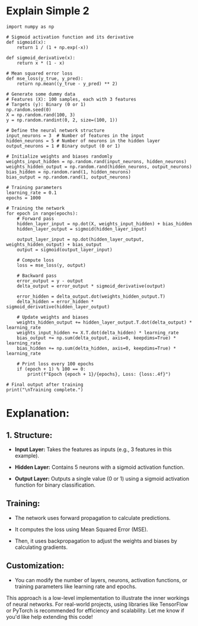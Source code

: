 # Explain Simple 2 

```
import numpy as np

# Sigmoid activation function and its derivative
def sigmoid(x):
    return 1 / (1 + np.exp(-x))

def sigmoid_derivative(x):
    return x * (1 - x)

# Mean squared error loss
def mse_loss(y_true, y_pred):
    return np.mean((y_true - y_pred) ** 2)

# Generate some dummy data
# Features (X): 100 samples, each with 3 features
# Targets (y): Binary (0 or 1)
np.random.seed(0)
X = np.random.rand(100, 3)
y = np.random.randint(0, 2, size=(100, 1))

# Define the neural network structure
input_neurons = 3  # Number of features in the input
hidden_neurons = 5 # Number of neurons in the hidden layer
output_neurons = 1 # Binary output (0 or 1)

# Initialize weights and biases randomly
weights_input_hidden = np.random.rand(input_neurons, hidden_neurons)
weights_hidden_output = np.random.rand(hidden_neurons, output_neurons)
bias_hidden = np.random.rand(1, hidden_neurons)
bias_output = np.random.rand(1, output_neurons)

# Training parameters
learning_rate = 0.1
epochs = 1000

# Training the network
for epoch in range(epochs):
    # Forward pass
    hidden_layer_input = np.dot(X, weights_input_hidden) + bias_hidden
    hidden_layer_output = sigmoid(hidden_layer_input)
    
    output_layer_input = np.dot(hidden_layer_output, weights_hidden_output) + bias_output
    output = sigmoid(output_layer_input)
    
    # Compute loss
    loss = mse_loss(y, output)
    
    # Backward pass
    error_output = y - output
    delta_output = error_output * sigmoid_derivative(output)
    
    error_hidden = delta_output.dot(weights_hidden_output.T)
    delta_hidden = error_hidden * sigmoid_derivative(hidden_layer_output)
    
    # Update weights and biases
    weights_hidden_output += hidden_layer_output.T.dot(delta_output) * learning_rate
    weights_input_hidden += X.T.dot(delta_hidden) * learning_rate
    bias_output += np.sum(delta_output, axis=0, keepdims=True) * learning_rate
    bias_hidden += np.sum(delta_hidden, axis=0, keepdims=True) * learning_rate

    # Print loss every 100 epochs
    if (epoch + 1) % 100 == 0:
        print(f"Epoch {epoch + 1}/{epochs}, Loss: {loss:.4f}")

# Final output after training
print("\nTraining complete.")

```

# Explanation:
## 1. Structure:

* **Input Layer:** Takes the features as inputs (e.g., 3 features in this example).

* **Hidden Layer:** Contains 5 neurons with a sigmoid activation function.

* **Output Layer:** Outputs a single value (0 or 1) using a sigmoid activation function for binary classification.

## Training:

* The network uses forward propagation to calculate predictions.

* It computes the loss using Mean Squared Error (MSE).

* Then, it uses backpropagation to adjust the weights and biases by calculating gradients.

## Customization:

* You can modify the number of layers, neurons, activation functions, or training parameters like learning rate and epochs.

This approach is a low-level implementation to illustrate the inner workings of neural networks. For real-world projects, using libraries like TensorFlow or PyTorch is recommended for efficiency and scalability. Let me know if you'd like help extending this code!

